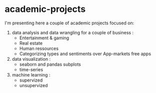 # academic-projects

I'm presenting here a couple of academic projects focused on:
<ol>
<li>data analysis and data wrangling for a couple of business :
  <ul>
  <li>Entertainment & gaming
  <li>Real estate
  <li>Human ressources
  <li>Categorizing types and sentiments over App-markets free apps</li></ul>
<li>data visualization :
  <ul>
  <li>seaborn and pandas subplots
  <li>time-series</li></ul>  
<li>machine learning :
  <ul>
  <li>supervized
  <li>unsupervized</li></ul>
